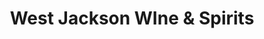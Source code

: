---
title: "West Jackson WIne & Spirits"
url: /oxford/west-jackson-wine-and-spirits/
shop: alcohol
---